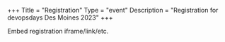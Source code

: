 +++
Title = "Registration"
Type = "event"
Description = "Registration for devopsdays Des Moines 2023"
+++

<div style="width:100%; text-align:left;">

Embed registration iframe/link/etc.
</div></div>
</div>
